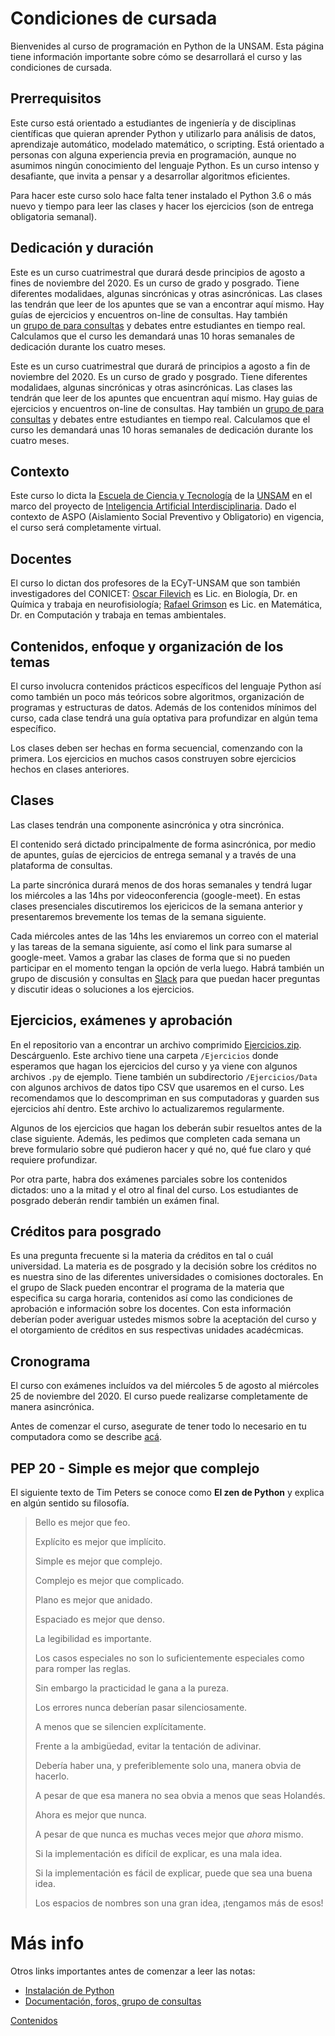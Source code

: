 # Condiciones de cursada

Bienvenides al curso de programación en Python de la UNSAM.
Esta página tiene información importante sobre cómo se desarrollará el curso y las condiciones de cursada.

## Prerrequisitos
Este curso está orientado a estudiantes de ingeniería y de disciplinas científicas que quieran aprender Python y utilizarlo para análisis de datos, aprendizaje automático, modelado matemático, o scripting. Está orientado a personas con alguna experiencia previa en programación, aunque no asumimos ningún conocimiento del lenguaje Python. Es un curso intenso y desafiante, que invita a pensar y a desarrollar algoritmos eficientes.

Para hacer este curso solo hace falta tener instalado el Python 3.6 o más nuevo y tiempo para leer las clases y hacer los ejercicios (son de entrega obligatoria semanal).


## Dedicación y duración
Este es un curso cuatrimestral que durará desde principios de agosto a fines de noviembre del 2020. Es un curso de grado y posgrado. Tiene diferentes modalidaes, algunas sincrónicas y otras asincrónicas. Las clases las tendrán que leer de los apuntes que se van a encontrar aquí mismo. Hay guías de ejercicios y encuentros on-line de consultas. Hay también un [grupo de para consultas](./Slack.md) y debates entre estudiantes en tiempo real. Calculamos que el curso les demandará unas 10 horas semanales de dedicación durante los cuatro meses.

Este es un curso cuatrimestral que durará de principios a agosto a fin de noviembre del 2020. Es un curso de grado y posgrado. Tiene diferentes modalidaes, algunas sincrónicas y otras asincrónicas. Las clases las tendrán que leer de los apuntes que encuentran aquí mismo. Hay guias de ejercicios y encuentros on-line de consultas. Hay también un [grupo de para consultas](./Slack.md) y debates entre estudiantes en tiempo real. Calculamos que el curso les demandará unas 10 horas semanales de dedicación durante los cuatro meses.


## Contexto
Este curso lo dicta la [Escuela de Ciencia y Tecnología](http://www.unsam.edu.ar/escuelas/ciencia/) de la [UNSAM](https://www.unsam.edu.ar/) en el marco del proyecto de [Inteligencia Artificial Interdisciplinaria](http://noticias.unsam.edu.ar/2019/09/16/la-unsam-piensa-la-inteligencia-artificial-interdisciplinaria/). Dado el contexto de ASPO (Aislamiento Social Preventivo y Obligatorio) en vigencia, el curso será completamente virtual.

## Docentes
El curso lo dictan dos profesores de la ECyT-UNSAM que son también 
investigadores del CONICET: [Oscar Filevich](http://labning.com.ar/#nosotros) es Lic. en Biología, Dr. en Química y trabaja en neurofisiología; [Rafael Grimson](http://investigadores.unsam.edu.ar/es/investigador/407/Grimson-Rafael) es Lic. en Matemática, Dr. en Computación y trabaja en temas ambientales.


## Contenidos, enfoque y organización de los temas
El curso involucra contenidos prácticos específicos del lenguaje Python así como también un poco más teóricos sobre algoritmos, organización de programas y estructuras de datos. Además de los contenidos mínimos del curso, cada clase tendrá una guía optativa para profundizar en algún tema específico.

Los clases deben ser hechas en forma secuencial, comenzando con la primera. Los ejercicios en muchos casos construyen sobre ejercicios hechos en clases anteriores.

## Clases

Las clases tendrán una componente asincrónica y otra sincrónica. 

El contenido será dictado principalmente de forma asincrónica, por medio de apuntes, guías de ejercicios de entrega semanal y a través de una plataforma de consultas.

La parte sincrónica durará menos de dos horas semanales y tendrá lugar los miércoles a las 14hs por videoconferencia (google-meet). En estas clases presenciales discutiremos los ejericicos de la semana anterior y presentaremos brevemente los temas de la semana siguiente. 

Cada miércoles antes de las 14hs les enviaremos un correo con el material y las tareas de la semana siguiente, así como el link para sumarse al google-meet. Vamos a grabar las clases de forma que si no pueden participar en el momento tengan la opción de verla luego. Habrá también un grupo de discusión y consultas en [Slack](./Slack.md) para que puedan hacer preguntas y discutir ideas o soluciones a los ejercicios.


## Ejercicios, exámenes y aprobación
En el repositorio van a encontrar un archivo comprimido [Ejercicios.zip](./Ejercicios.zip). Descárguenlo. Este archivo tiene una carpeta `/Ejercicios` donde esperamos que hagan los ejercicios del curso y ya viene con algunos archivos `.py` de ejemplo. Tiene también un subdirectorio `/Ejercicios/Data` con algunos archivos de datos tipo CSV que usaremos en el curso. Les recomendamos que lo descompriman en sus computadoras y guarden sus ejercicios ahí dentro. Este archivo lo actualizaremos regularmente.

Algunos de los ejercicios que hagan los deberán subir resueltos antes de la clase siguiente. Además, les pedimos que completen cada semana un breve formulario sobre qué pudieron hacer y qué no, qué fue claro y qué requiere profundizar.

Por otra parte, habra dos exámenes parciales sobre los contenidos dictados: uno a la mitad y el otro al final del curso. Los estudiantes de posgrado deberán rendir también un exámen final.

## Créditos para posgrado
Es una pregunta frecuente si la materia da créditos en tal o cuál universidad. La materia es de posgrado y la decisión sobre los créditos no es nuestra sino de las diferentes universidades o comisiones doctorales. En el grupo de Slack pueden encontrar el programa de la materia que especifica su carga horaria, contenidos así como las condiciones de aprobación e información sobre los docentes. Con esta información deberían poder averiguar ustedes mismos sobre la aceptación del curso y el otorgamiento de créditos en sus respectivas unidades acadécmicas.

## Cronograma
El curso con exámenes incluídos va del miércoles 5 de agosto al miércoles 25 de noviembre del 2020. El curso puede realizarse completamente de manera asincrónica. 

Antes de comenzar el curso, asegurate de tener todo lo necesario en tu computadora como se describe [acá](./Instalacion.md).


## PEP 20 - Simple es mejor que complejo

El siguiente texto de Tim Peters se conoce como **El zen de Python** y explica en algún sentido su filosofía.

> Bello es mejor que feo.
> 
> Explícito es mejor que implícito.
> 
> Simple es mejor que complejo.
> 
> Complejo es mejor que complicado.
> 
> Plano es mejor que anidado.
> 
> Espaciado es mejor que denso.
> 
> La legibilidad es importante.
> 
> Los casos especiales no son lo suficientemente especiales como para romper 
> las reglas.
> 
> Sin embargo la practicidad le gana a la pureza.
> 
> Los errores nunca deberían pasar silenciosamente.
> 
> A menos que se silencien explícitamente.
> 
> Frente a la ambigüedad, evitar la tentación de adivinar.
> 
> Debería haber una, y preferiblemente solo una, manera obvia de hacerlo.
> 
> A pesar de que esa manera no sea obvia a menos que seas Holandés.
> 
> Ahora es mejor que nunca.
> 
> A pesar de que nunca es muchas veces mejor que *ahora* mismo.
> 
> Si la implementación es difícil de explicar, es una mala idea.
> 
> Si la implementación es fácil de explicar, puede que sea una buena idea.
> 
> Los espacios de nombres son una gran idea, ¡tengamos más de esos!


# Más info

Otros links importantes antes de comenzar a leer las notas:
* [Instalación de Python](./Instalacion.md)
* [Documentación, foros, grupo de consultas](./Slack.md)

[Contenidos](Contenidos.md)



